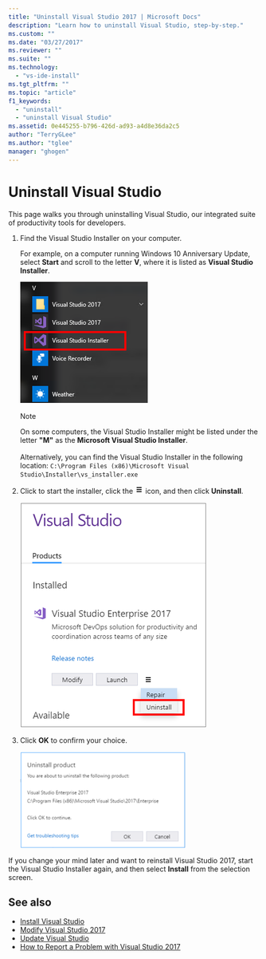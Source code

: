 ```yaml
---
title: "Uninstall Visual Studio 2017 | Microsoft Docs"
description: "Learn how to uninstall Visual Studio, step-by-step."
ms.custom: ""
ms.date: "03/27/2017"
ms.reviewer: ""
ms.suite: ""
ms.technology:
  - "vs-ide-install"
ms.tgt_pltfrm: ""
ms.topic: "article"
f1_keywords:
  - "uninstall"
  - "uninstall Visual Studio"
ms.assetid: 0e445255-b796-426d-ad93-a4d8e36da2c5
author: "TerryGLee"
ms.author: "tglee"
manager: "ghogen"
---
```


# Uninstall Visual Studio
This page walks you through uninstalling Visual Studio, our integrated suite of productivity tools for developers.  

1.  Find the Visual Studio Installer on your computer.  

     For example, on a computer running Windows 10 Anniversary Update, select **Start** and scroll to the letter **V**, where it is listed as **Visual Studio Installer**.  

     ![Visual Studio Installer](media/vs2017-locate-the-visual-studio-installer.PNG "Locate the Microsoft Visual Studio Installer")

     >[!NOTE]
     On some computers, the Visual Studio Installer might be listed under the letter **"M"** as the **Microsoft Visual Studio Installer**.<br/><br/> Alternatively, you can find the Visual Studio Installer in the following location: `C:\Program Files (x86)\Microsoft Visual Studio\Installer\vs_installer.exe`

2.  Click to start the installer, click the ![Details icon](media/vs2017uninstall-UninstallIcon.png "Select the Options icon") icon, and then click **Uninstall**.  

     ![Modifying Visual Studio 2017; Modify, Launch, Repair, or Uninstall](media/vs2017-uninstall.PNG "Repair or Uninstall Visual Studio 2017")  

3.  Click **OK** to confirm your choice.

     ![Modifying Visual Studio 2017; Uninstall product](media/vs2017-uninstall-confirm.PNG "Confirm to uninstall Visual Studio 2017")  

If you change your mind later and want to reinstall Visual Studio 2017, start the Visual Studio Installer again, and then select **Install** from the selection screen.

## See also  
* [Install Visual Studio](install-visual-studio.md)
* [Modify Visual Studio 2017](modify-visual-studio.md)
* [Update Visual Studio](update-visual-studio.md)
* [How to Report a Problem with Visual Studio 2017](../ide/how-to-report-a-problem-with-visual-studio-2017.md)
